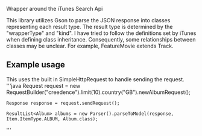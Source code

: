 Wrapper around the iTunes Search Api

This library utilizes Gson to parse the JSON response into classes representing each result type. The result type
is determined by the "wrapperType" and "kind". I have tried to follow the definitions set by iTunes when defining class
inheritance. Consequently, some relationships between classes may be unclear. For example, FeatureMovie extends Track.

## Example usage

This uses the built in SimpleHttpRequest to handle sending the request.
'''java
    Request request = new RequestBuilder("creedence").limit(10).country("GB").newAlbumRequest();

    Response response = request.sendRequest();

    ResultList<Album> albums = new Parser().parseToModel(response, Item.ItemType.ALBUM, Album.class);
'''

